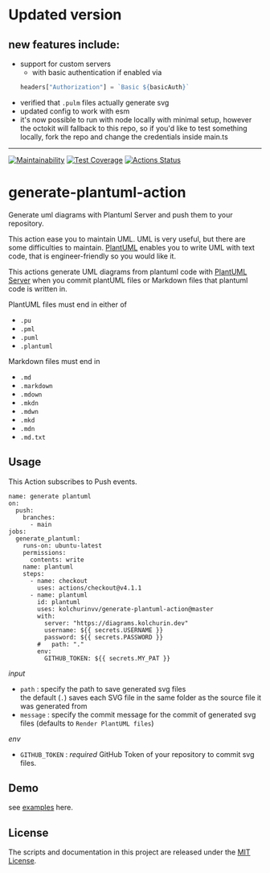 # Updated version
## new features include:
- support for custom servers
  - with basic authentication if enabled via
  ```javascript
  headers["Authorization"] = `Basic ${basicAuth}`
  ```
- verified that `.pulm` files actually generate svg
- updated config to work with esm
- it's now possible to run with node locally with minimal setup, however the octokit will fallback to this repo, so if you'd like to test something locally, fork the repo and change the credentials inside main.ts
---
[![Maintainability](https://api.codeclimate.com/v1/badges/a21c7671c0a7ae182c28/maintainability)](https://codeclimate.com/github/grassedge/generate-plantuml-action/maintainability)
[![Test Coverage](https://api.codeclimate.com/v1/badges/a21c7671c0a7ae182c28/test_coverage)](https://codeclimate.com/github/grassedge/generate-plantuml-action/test_coverage)
[![Actions Status](https://github.com/grassedge/generate-plantuml-action/workflows/tests/badge.svg)](https://github.com/grassedge/generate-plantuml-action/actions)

# generate-plantuml-action

Generate uml diagrams with Plantuml Server and push them to your repository.

This action ease you to maintain UML.
UML is very useful, but there are some difficulties to maintain.
[PlantUML](https://plantuml.com/) enables you to write UML with text code, that is engineer-friendly so you would like it.

This actions generate UML diagrams from plantuml code
with [PlantUML Server](https://plantuml.com/en/server) when you commit plantUML files
or Markdown files that plantuml code is written in.

PlantUML files must end in either of
- `.pu`
- `.pml`
- `.puml`
- `.plantuml`

Markdown files must end in
- `.md`
- `.markdown`
- `.mdown`
- `.mkdn`
- `.mdwn`
- `.mkd`
- `.mdn`
- `.md.txt`

## Usage

This Action subscribes to Push events.

```workflow
name: generate plantuml
on:
  push:
    branches:
      - main
jobs:
  generate_plantuml:
    runs-on: ubuntu-latest
    permissions:
      contents: write
    name: plantuml
    steps:
      - name: checkout
        uses: actions/checkout@v4.1.1
      - name: plantuml
        id: plantuml
        uses: kolchurinvv/generate-plantuml-action@master
        with:
          server: "https://diagrams.kolchurin.dev"
          username: ${{ secrets.USERNAME }}
          password: ${{ secrets.PASSWORD }}
        #   path: "."
        env:
          GITHUB_TOKEN: ${{ secrets.MY_PAT }}
```

*input*

- `path` : specify the path to save generated svg files  
  the default (`.`) saves each SVG file in the same folder as the source
  file it was generated from
- `message` : specify the commit message for the commit of generated
  svg files (defaults to `Render PlantUML files`)

*env*

- `GITHUB_TOKEN` : *required* GitHub Token of your repository to commit svg files.

## Demo

see [examples](./example/sample.md) here.

## License

The scripts and documentation in this project are released under the [MIT License](LICENSE).
